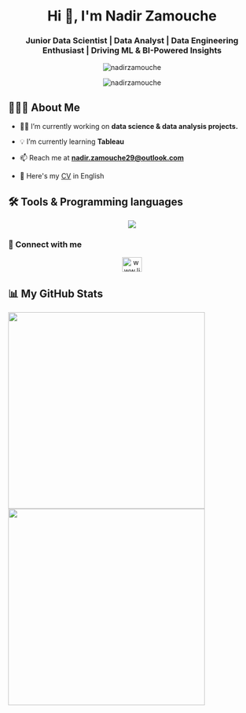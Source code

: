 <h1 align="center">Hi 👋, I'm Nadir Zamouche</h1>
<h3 align="center">Junior Data Scientist | Data Analyst | Data Engineering Enthusiast | Driving ML & BI-Powered Insights</h3>

<p align="center">
  <img src="https://miro.medium.com/v2/resize:fit:1100/format:webp/0*fB9syGVCXVhJM-PN.gif" alt="nadirzamouche" />
</p>

<p align="center"> 
  <img src="https://komarev.com/ghpvc/?username=nadirzamouche&label=Profile%20views&color=0e75b6&style=flat-square" alt="nadirzamouche" />
</p>

## 👨🏻‍💻 About Me

- 👨‍💻 I’m currently working on **data science & data analysis projects.**

- 💡 I’m currently learning **Tableau**

- 📫 Reach me at **nadir.zamouche29@outlook.com**

- 📄 Here's my [CV](https://drive.google.com/file/d/1xqPCyGBq-h_FdkwvLr27L6Bs2ia2YxM0/view?usp=sharing) in English

## 🛠️ Tools & Programming languages
<p align="center">
  <img src="https://go-skill-icons.vercel.app/api/icons?i=mysql,sqlserver,postgresql,sqlite,py,sklearn,pbi,tableau,azure,fabric&perline=10" />
</p>

### 🔗 Connect with me
<p align="center">
  <a href="https://linkedin.com/in/nadirzamouche/" target="blank"><img align="center" src="https://raw.githubusercontent.com/rahuldkjain/github-profile-readme-generator/master/src/images/icons/Social/linked-in-alt.svg"
                                                                    alt="www.linkedin.com/in/nadirzamouche/" height="30" width="40" /></a>
</p>

## 📊 My GitHub Stats
<p align="center">
  <img align="left" src="https://github-readme-stats.vercel.app/api/top-langs?username=nadirzamouche&show_icons=true&theme=algolia" width="400"/></p>
  <img align="center" src="https://github-readme-stats.vercel.app/api?username=nadirzamouche&show_icons=true&theme=algolia" width="400"/></p>
</p>
